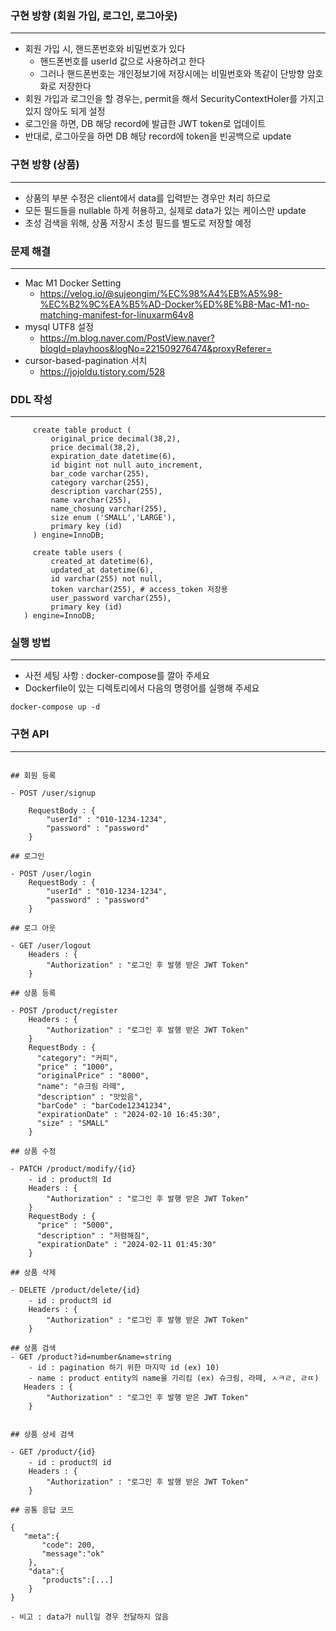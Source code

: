 ### 구현 방향 (회원 가입, 로그인, 로그아웃)

---

* 회원 가입 시, 핸드폰번호와 비밀번호가 있다
  * 핸드폰번호를 userId 값으로 사용하려고 한다
  * 그러나 핸드폰번호는 개인정보기에 저장시에는 비밀번호와 똑같이 단방향 암호화로 저장한다
* 회원 가입과 로그인을 할 경우는, permit을 해서 SecurityContextHoler를 가지고 있지 않아도 되게 설정
* 로그인을 하면, DB 해당 record에 발급한 JWT token로 업데이트
* 반대로, 로그아웃을 하면 DB 해당 record에 token을 빈공백으로 update

### 구현 방향 (상품)

---

* 상품의 부분 수정은 client에서 data를 입력받는 경우만 처리 하므로
* 모든 필드들을 nullable 하게 허용하고, 실제로 data가 있는 케이스만 update
* 초성 검색을 위해, 상품 저장시 초성 필드를 별도로 저장할 예정


### 문제 해결

---

* Mac M1 Docker Setting
  * https://velog.io/@sujeongim/%EC%98%A4%EB%A5%98-%EC%B2%9C%EA%B5%AD-Docker%ED%8E%B8-Mac-M1-no-matching-manifest-for-linuxarm64v8
* mysql UTF8 설정
  * https://m.blog.naver.com/PostView.naver?blogId=playhoos&logNo=221509276474&proxyReferer=
* cursor-based-pagination 서치
  * https://jojoldu.tistory.com/528

### DDL 작성

---

```mysql
     create table product (
         original_price decimal(38,2),
         price decimal(38,2),
         expiration_date datetime(6),
         id bigint not null auto_increment,
         bar_code varchar(255),
         category varchar(255),
         description varchar(255),
         name varchar(255),
         name_chosung varchar(255),
         size enum ('SMALL','LARGE'),
         primary key (id)
     ) engine=InnoDB;
 
     create table users (
         created_at datetime(6),
         updated_at datetime(6),
         id varchar(255) not null,
         token varchar(255), # access_token 저장용
         user_password varchar(255),
         primary key (id)
   ) engine=InnoDB;
```

### 실행 방법

---

* 사전 세팅 사항 : docker-compose를 깔아 주세요
* Dockerfile이 있는 디렉토리에서 다음의 명령어를 실행해 주세요
```shell
docker-compose up -d
```

### 구현 API

---

```text

## 회원 등록

- POST /user/signup
    
    RequestBody : {
        "userId" : "010-1234-1234",
        "password" : "password"
    }

## 로그인

- POST /user/login
    RequestBody : {
        "userId" : "010-1234-1234",
        "password" : "password"
    }

## 로그 아웃

- GET /user/logout
    Headers : {
        "Authorization" : "로그인 후 발행 받은 JWT Token"
    }

## 상품 등록

- POST /product/register
    Headers : {
        "Authorization" : "로그인 후 발행 받은 JWT Token"
    }
    RequestBody : {
      "category": "커피",
      "price" : "1000",
      "originalPrice" : "8000",
      "name": "슈크림 라떼",
      "description" : "맛있음",
      "barCode" : "barCode12341234",
      "expirationDate" : "2024-02-10 16:45:30",
      "size" : "SMALL"
    }

## 상품 수정

- PATCH /product/modify/{id}
    - id : product의 Id
    Headers : {
        "Authorization" : "로그인 후 발행 받은 JWT Token"
    }
    RequestBody : {
      "price" : "5000",
      "description" : "저렴해짐",
      "expirationDate" : "2024-02-11 01:45:30"
    }

## 상품 삭제

- DELETE /product/delete/{id}
    - id : product의 id
    Headers : {
        "Authorization" : "로그인 후 발행 받은 JWT Token"
    }

## 상품 검색
- GET /product?id=number&name=string
    - id : pagination 하기 위한 마지막 id (ex) 10)
    - name : product entity의 name을 가리킴 (ex) 슈크림, 라떼, ㅅㅋㄹ, ㄹㄸ)
   Headers : {
        "Authorization" : "로그인 후 발행 받은 JWT Token"
    }
    

## 상품 상세 검색

- GET /product/{id}
    - id : product의 id
    Headers : {
        "Authorization" : "로그인 후 발행 받은 JWT Token"
    }

## 공통 응답 코드

{
   "meta":{
       "code": 200, 
       "message":"ok" 
	}, 
	"data":{
       "products":[...]
	}
}

- 비고 : data가 null일 경우 전달하지 않음
```